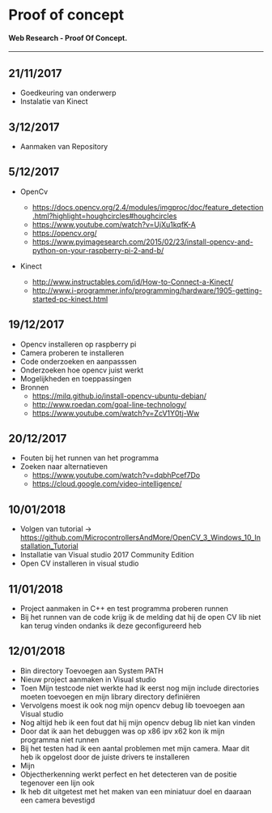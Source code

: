 # Proof of concept

#### Web Research - Proof Of Concept.

---

## 21/11/2017
- Goedkeuring van onderwerp
- Instalatie van Kinect

## 3/12/2017
- Aanmaken van Repository

## 5/12/2017
- OpenCv
  - https://docs.opencv.org/2.4/modules/imgproc/doc/feature_detection.html?highlight=houghcircles#houghcircles
  - https://www.youtube.com/watch?v=UjXu1kqfK-A
  - https://opencv.org/
  - https://www.pyimagesearch.com/2015/02/23/install-opencv-and-python-on-your-raspberry-pi-2-and-b/

- Kinect
  - http://www.instructables.com/id/How-to-Connect-a-Kinect/
  - http://www.i-programmer.info/programming/hardware/1905-getting-started-pc-kinect.html

## 19/12/2017
- Opencv installeren op raspberry pi
- Camera proberen te installeren
- Code onderzoeken en aanpasssen
- Onderzoeken hoe opencv juist werkt
- Mogelijkheden en toeppassingen
- Bronnen
  - https://milq.github.io/install-opencv-ubuntu-debian/
  - http://www.roedan.com/goal-line-technology/
  - https://www.youtube.com/watch?v=ZcV1Y0tj-Ww
## 20/12/2017
- Fouten bij het runnen van het programma
- Zoeken naar alternatieven
  - https://www.youtube.com/watch?v=dqbhPcef7Do
  - https://cloud.google.com/video-intelligence/
## 10/01/2018
- Volgen van tutorial ->  https://github.com/MicrocontrollersAndMore/OpenCV_3_Windows_10_Installation_Tutorial
- Installatie van Visual studio 2017 Community Edition
- Open CV installeren in visual studio
## 11/01/2018
- Project aanmaken in C++ en test programma proberen runnen
- Bij het runnen van de code krijg ik de melding dat hij de open CV lib niet kan terug vinden ondanks ik deze geconfigureerd heb
## 12/01/2018
- Bin directory Toevoegen aan System PATH
- Nieuw project aanmaken in Visual studio
-  Toen Mijn testcode niet werkte had ik eerst nog mijn include directories moeten toevoegen en mijn library directory definiëren
- Vervolgens moest ik ook nog mijn opencv debug lib toevoegen aan Visual studio
- Nog altijd heb ik een fout dat hij mijn opencv debug lib niet kan vinden
- Door dat ik aan het debuggen was op x86 ipv x62 kon ik mijn programma niet runnen
- Bij het testen had ik een aantal problemen met mijn camera. Maar dit heb ik opgelost door de juiste drivers te installeren
- Mijn
- Objectherkenning werkt perfect en het detecteren van de positie tegenover een lijn ook
- Ik heb dit uitgetest met het maken van een miniatuur doel en daaraan een camera bevestigd
